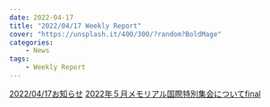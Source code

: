```yaml
---
date: 2022-04-17
title: "2022/04/17 Weekly Report"
cover: "https://unsplash.it/400/300/?random?BoldMage"
categories: 
    - News
tags:
    - Weekly Report
---
```



[2022/04/17お知らせ](pdf/20220417お知らせ.pdf)
<object data="pdf/20220417お知らせ.pdf" height="100%" width="100%"></object>
[2022年５月メモリアル国際特別集会についてfinal](pdf/2022年５月メモリアル国際特別集会についてfinal.pdf)
<object data="pdf/2022年５月メモリアル国際特別集会についてfinal.pdf" height="100%" width="100%"></object>



